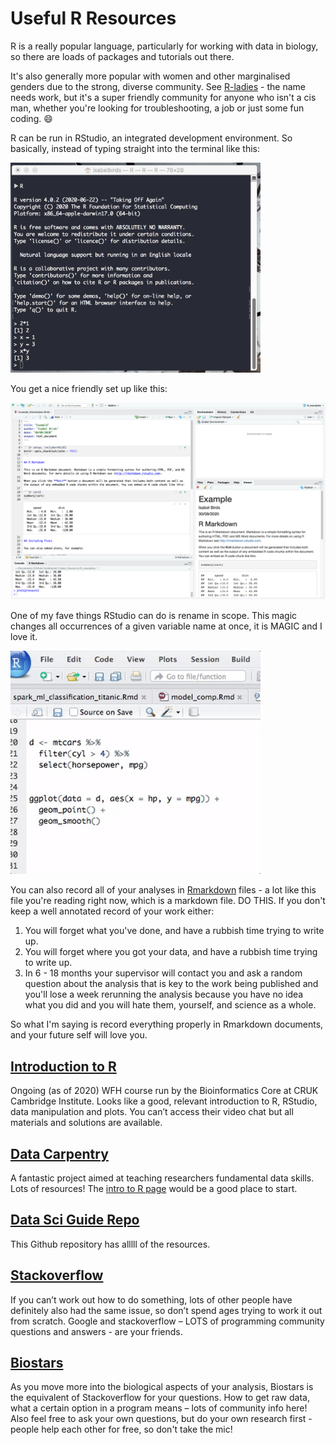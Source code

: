 # Useful R Resources

R is a really popular language, particularly for working with data in biology, so there are loads of packages and tutorials out there.

It's also generally more popular with women and other marginalised genders due to the strong, diverse community. See [R-ladies](https://rladies.org/) - the name needs work, but it's a super friendly community for anyone who isn't a cis man, whether you're looking for troubleshooting, a job or just some fun coding. :smile:

R can be run in RStudio, an integrated development environment. So basically, instead of typing straight into the terminal like this:

<img src= "../assets/images/Terminal_example.png" alt= "A screenshot of the terminal, with R open" width="400"/>

You get a nice friendly set up like this:

![Rstudio](../assets/images/RStudio_example.png "A screenshot of Rstudio")

One of my fave things RStudio can do is rename in scope. This magic changes all occurrences of a given variable name at once, it is MAGIC and I love it.

<img src= "../assets/images/rename_in_scope.gif" alt= "A gif showing how to rename in scope." width="400"/>

You can also record all of your analyses in [Rmarkdown](https://rmarkdown.rstudio.com/lesson-1.html) files - a lot like this file you're reading right now, which is a markdown file. DO THIS. If you don't keep a well annotated record of your work either:

1. You will forget what you've done, and have a rubbish time trying to write up.
2. You will forget where you got your data, and have a rubbish time trying to write up.
3. In 6 - 18 months your supervisor will contact you and ask a random question about the analysis that is key to the work being published and you'll lose a week rerunning the analysis because you have no idea what you did and you will hate them, yourself, and science as a whole.

So what I'm saying is record everything properly in Rmarkdown documents, and your future self will love you.

## [Introduction to R](https://bioinformatics-core-shared-training.github.io/r-intro/index.html)

Ongoing (as of 2020) WFH course run by the Bioinformatics Core at CRUK Cambridge Institute. Looks like a good, relevant introduction to R, RStudio, data manipulation and plots. You can’t access their video chat but all materials and solutions are available.

## [Data Carpentry](https://datacarpentry.org/lessons/)

A fantastic project aimed at teaching researchers fundamental data skills. Lots of resources! The [intro to R page](https://datacarpentry.org/R-ecology-lesson/01-intro-to-r.html) would be a good place to start.

## [Data Sci Guide Repo](https://github.com/Chris-Engelhardt/data_sci_guide/blob/c1028449ded8c1d097065e2029e566fdd07c046a/README.md)

This Github repository has alllll of the resources.

## [Stackoverflow](https://stackoverflow.com/)

If you can’t work out how to do something, lots of other people have definitely also had the same issue, so don’t spend ages trying to work it out from scratch. Google and stackoverflow – LOTS of programming community questions and answers - are your friends.

## [Biostars](https://www.biostars.org/)

As you move more into the biological aspects of your analysis, Biostars is the equivalent of Stackoverflow for your questions. How to get raw data, what a certain option in a program means – lots of community info here! Also feel free to ask your own questions, but do your own research first - people help each other for free, so don't take the mic!
